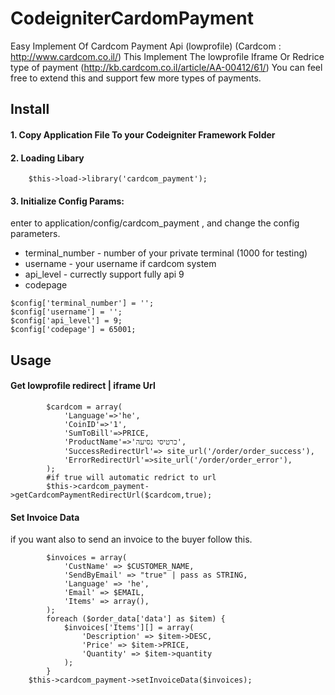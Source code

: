 # CodeigniterCardomPayment
Easy Implement Of Cardcom Payment Api (lowprofile) (Cardcom : http://www.cardcom.co.il/)
This Implement The lowprofile Iframe Or Redrice type of payment (http://kb.cardcom.co.il/article/AA-00412/61/)
You can feel free to extend this and support few more types of payments.

## Install
#### 1. Copy Application File To your Codeigniter Framework Folder
#### 2. Loading Libary
```
    $this->load->library('cardcom_payment');
```
#### 3. Initialize Config Params:
enter to application/config/cardcom_payment , and change the config parameters.
* terminal_number - number of your private terminal (1000 for testing)
* username - your username if cardcom system
* api_level - currectly support fully api 9
* codepage
```
$config['terminal_number'] = '';
$config['username'] = '';
$config['api_level'] = 9;
$config['codepage'] = 65001;
```

## Usage
#### Get lowprofile redirect | iframe Url
```
        $cardcom = array(
			'Language'=>'he',
			'CoinID'=>'1',
			'SumToBill'=>PRICE,
			'ProductName'=>'כרטיסי נסיעה',
			'SuccessRedirectUrl'=> site_url('/order/order_success'),
			'ErrorRedirectUrl'=>site_url('/order/order_error'),
		);
		#if true will automatic redrict to url
		$this->cardcom_payment->getCardcomPaymentRedirectUrl($cardcom,true);
```
#### Set Invoice Data
if you want also to send an invoice to the buyer follow this.

```
		$invoices = array(
			'CustName' => $CUSTOMER_NAME,
			'SendByEmail' => "true" | pass as STRING,
			'Language' => 'he',
			'Email' => $EMAIL,
			'Items' => array(),
		);
		foreach ($order_data['data'] as $item) {
			$invoices['Items'][] = array(
				'Description' => $item->DESC,
				'Price' => $item->PRICE,
				'Quantity' => $item->quantity
			);	
		}
	$this->cardcom_payment->setInvoiceData($invoices);

```
  
